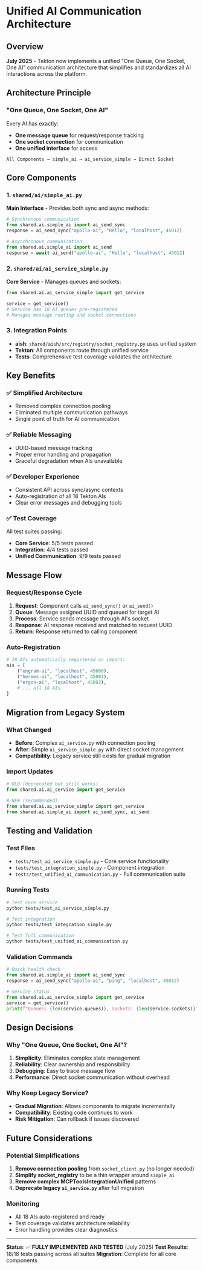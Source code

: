 # Unified AI Communication Architecture

## Overview

**July 2025** - Tekton now implements a unified "One Queue, One Socket, One AI" communication architecture that simplifies and standardizes all AI interactions across the platform.

## Architecture Principle

### "One Queue, One Socket, One AI"

Every AI has exactly:
- **One message queue** for request/response tracking
- **One socket connection** for communication
- **One unified interface** for access

```
All Components → simple_ai → ai_service_simple → Direct Socket
```

## Core Components

### 1. `shared/ai/simple_ai.py`
**Main Interface** - Provides both sync and async methods:

```python
# Synchronous communication
from shared.ai.simple_ai import ai_send_sync
response = ai_send_sync("apollo-ai", "Hello", "localhost", 45012)

# Asynchronous communication
from shared.ai.simple_ai import ai_send  
response = await ai_send("apollo-ai", "Hello", "localhost", 45012)
```

### 2. `shared/ai/ai_service_simple.py`
**Core Service** - Manages queues and sockets:

```python
from shared.ai.ai_service_simple import get_service

service = get_service()
# Service has 18 AI queues pre-registered
# Manages message routing and socket connections
```

### 3. Integration Points
- **aish**: `shared/aish/src/registry/socket_registry.py` uses unified system
- **Tekton**: All components route through unified service
- **Tests**: Comprehensive test coverage validates the architecture

## Key Benefits

### ✅ Simplified Architecture
- Removed complex connection pooling
- Eliminated multiple communication pathways
- Single point of truth for AI communication

### ✅ Reliable Messaging
- UUID-based message tracking
- Proper error handling and propagation
- Graceful degradation when AIs unavailable

### ✅ Developer Experience
- Consistent API across sync/async contexts
- Auto-registration of all 18 Tekton AIs
- Clear error messages and debugging tools

### ✅ Test Coverage
All test suites passing:
- **Core Service**: 5/5 tests passed
- **Integration**: 4/4 tests passed  
- **Unified Communication**: 9/9 tests passed

## Message Flow

### Request/Response Cycle
1. **Request**: Component calls `ai_send_sync()` or `ai_send()`
2. **Queue**: Message assigned UUID and queued for target AI
3. **Process**: Service sends message through AI's socket
4. **Response**: AI response received and matched to request UUID
5. **Return**: Response returned to calling component

### Auto-Registration
```python
# 18 AIs automatically registered on import:
ais = [
    ("engram-ai", "localhost", 45000),
    ("hermes-ai", "localhost", 45001),
    ("ergon-ai", "localhost", 45002),
    # ... all 18 AIs
]
```

## Migration from Legacy System

### What Changed
- **Before**: Complex `ai_service.py` with connection pooling
- **After**: Simple `ai_service_simple.py` with direct socket management
- **Compatibility**: Legacy service still exists for gradual migration

### Import Updates
```python
# OLD (deprecated but still works)
from shared.ai.ai_service import get_service

# NEW (recommended)  
from shared.ai.ai_service_simple import get_service
from shared.ai.simple_ai import ai_send_sync, ai_send
```

## Testing and Validation

### Test Files
- `tests/test_ai_service_simple.py` - Core service functionality
- `tests/test_integration_simple.py` - Component integration  
- `tests/test_unified_ai_communication.py` - Full communication suite

### Running Tests
```bash
# Test core service
python tests/test_ai_service_simple.py

# Test integration
python tests/test_integration_simple.py

# Test full communication
python tests/test_unified_ai_communication.py
```

### Validation Commands
```python
# Quick health check
from shared.ai.simple_ai import ai_send_sync
response = ai_send_sync("apollo-ai", "ping", "localhost", 45012)

# Service status
from shared.ai.ai_service_simple import get_service
service = get_service()
print(f"Queues: {len(service.queues)}, Sockets: {len(service.sockets)}")
```

## Design Decisions

### Why "One Queue, One Socket, One AI"?
1. **Simplicity**: Eliminates complex state management
2. **Reliability**: Clear ownership and responsibility
3. **Debugging**: Easy to trace message flow
4. **Performance**: Direct socket communication without overhead

### Why Keep Legacy Service?
- **Gradual Migration**: Allows components to migrate incrementally
- **Compatibility**: Existing code continues to work
- **Risk Mitigation**: Can rollback if issues discovered

## Future Considerations

### Potential Simplifications
1. **Remove connection pooling** from `socket_client.py` (no longer needed)
2. **Simplify socket_registry** to be a thin wrapper around `simple_ai`
3. **Remove complex MCPToolsIntegrationUnified** patterns
4. **Deprecate legacy `ai_service.py`** after full migration

### Monitoring
- All 18 AIs auto-registered and ready
- Test coverage validates architecture reliability
- Error handling provides clear diagnostics

---

**Status**: ✅ **FULLY IMPLEMENTED AND TESTED** (July 2025)
**Test Results**: 18/18 tests passing across all suites
**Migration**: Complete for all core components